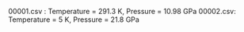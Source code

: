 00001.csv : Temperature = 291.3 K, Pressure = 10.98 GPa
00002.csv: Temperature = 5 K, Pressure = 21.8 GPa
